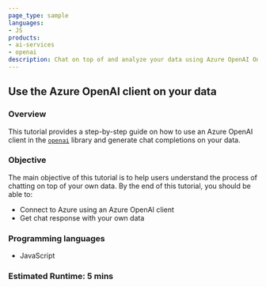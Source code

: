 ```yaml
---
page_type: sample
languages:
- JS
products:
- ai-services
- openai
description: Chat on top of and analyze your data using Azure OpenAI On Your Data which runs advanced AI models such as GPT-35-Turbo and GPT-4 on your own enterprise data without needing to train or fine-tune models.
---
```


## Use the Azure OpenAI client on your data

### Overview

This tutorial provides a step-by-step guide on how to use an Azure OpenAI client in the [`openai`](https://www.npmjs.com/package/openai) library and generate chat completions on your data.

### Objective

The main objective of this tutorial is to help users understand the process of chatting on top of your own data. By the end of this tutorial, you should be able to:

 - Connect to Azure using an Azure OpenAI client
 - Get chat response with your own data

### Programming languages
 - JavaScript

### Estimated Runtime: 5 mins
